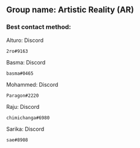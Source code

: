 ## Group name: Artistic Reality (AR)

### Best contact method:

Alturo: 
  Discord 

    2ro#9163

Basma: 
  Discord 

    basma#0465

Mohammed:
  Discord

    Paragon#2220

Raju: 
  Discord
  
    chimichanga#6980

Sarika: 
  Discord

    sae#8908
